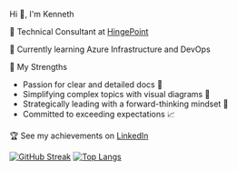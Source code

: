 Hi 👋, I'm Kenneth

💼 Technical Consultant at [HingePoint](https://hingepoint.com)

🌱 Currently learning Azure Infrastructure and DevOps

💪 My Strengths
- Passion for clear and detailed docs 📝 
- Simplifying complex topics with visual diagrams 🎨 
- Strategically leading with a forward-thinking mindset 🧠 
- Committed to exceeding expectations 📈

🏆 See my achievements on [LinkedIn](https://www.linkedin.com/in/kennethcarnes1/) <img src="https://images.credly.com/size/220x220/images/336eebfc-0ac3-4553-9a67-b402f491f185/azure-administrator-associate-600x600.png"  width="15" height="15"><img src="https://images.credly.com/size/220x220/images/be8fcaeb-c769-4858-b567-ffaaa73ce8cf/image.png"  width="15" height="15"><img src="https://images.credly.com/size/220x220/images/0c6d9839-f468-4adc-987d-5cfae4a9ee67/image.png"  width="15" height="15"><img src="https://images.credly.com/size/220x220/images/00634f82-b07f-4bbd-a6bb-53de397fc3a6/image.png"  width="15" height="15"><img src="https://images.credly.com/size/220x220/images/683783d8-eaac-4c37-a14d-11bd8a36321d/ccna_600.png"  width="15" height="15"><img src="https://images.credly.com/size/220x220/images/e1fc05b2-959b-45a4-8d20-124b1df121fe/CompTIA_Network_2Bce.png"  width="15" height="15"><img src="https://images.credly.com/size/220x220/images/74790a75-8451-400a-8536-92d792c5184a/CompTIA_Security_2Bce.png"  width="15" height="15">

[![GitHub Streak](https://streak-stats.demolab.com?user=kennethcarnes&theme=tokyonight&border_radius=3.5&background=FFFFFF00&border=BFBEBE&stroke=BFBEBE&ring=844FBA&fire=519ABA&currStreakNum=519ABA&sideNums=006AFE&currStreakLabel=519ABA&sideLabels=519ABA&dates=006AFE)](https://git.io/streak-stats)
[![Top Langs](https://github-readme-stats.vercel.app/api/top-langs/?username=kennethcarnes&hide_progress=false&theme=transparent&hide=scss,css,javascript,html,dockerfile&langs_count=10&custom_title=Languages&layout=compact)](https://github.com/anuraghazra/github-readme-stats)

<!--
### Hi there 👋
**kennethcarnes/kennethcarnes** is a ✨ _special_ ✨ repository because its `README.md` (this file) appears on your GitHub profile.

Here are some ideas to get you started:

- 🔭 I’m currently working on ...
- 🌱 I’m currently learning ...
- 👯 I’m looking to collaborate on ...
- 🤔 I’m looking for help with ...
- 💬 Ask me about ...
- 📫 How to reach me: ...
- 😄 Pronouns: ...
- ⚡ Fun fact: ...
--> 
